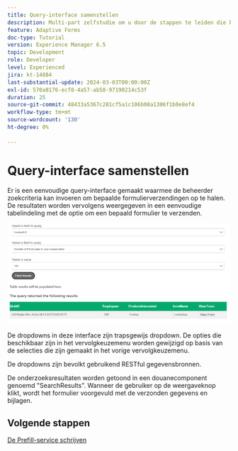 ```yaml
---
title: Query-interface samenstellen
description: Multi-part zelfstudie om u door de stappen te leiden die betrokken zijn bij het opvragen van formulierverzendingen die zijn opgeslagen in Azure Portal
feature: Adaptive Forms
doc-type: Tutorial
version: Experience Manager 6.5
topic: Development
role: Developer
level: Experienced
jira: kt-14884
last-substantial-update: 2024-03-03T00:00:00Z
exl-id: 570a8176-ecf8-4a57-ab58-97190214c53f
duration: 25
source-git-commit: 48433a5367c281cf5a1c106b08a1306f1b0e8ef4
workflow-type: tm+mt
source-wordcount: '130'
ht-degree: 0%

---
```


# Query-interface samenstellen

Er is een eenvoudige query-interface gemaakt waarmee de beheerder zoekcriteria kan invoeren om bepaalde formulierverzendingen op te halen. De resultaten worden vervolgens weergegeven in een eenvoudige tabelindeling met de optie om een bepaald formulier te verzenden.

![&#x200B; vraag-voorlegging &#x200B;](assets/query-submissions.png)

De dropdowns in deze interface zijn trapsgewijs dropdown. De opties die beschikbaar zijn in het vervolgkeuzemenu worden gewijzigd op basis van de selecties die zijn gemaakt in het vorige vervolgkeuzemenu.

De dropdowns zijn bevolkt gebruikend RESTful gegevensbronnen.

De onderzoeksresultaten worden getoond in een douanecomponent genoemd &quot;SearchResults&quot;. Wanneer de gebruiker op de weergaveknop klikt, wordt het formulier voorgevuld met de verzonden gegevens en bijlagen.

## Volgende stappen

[De Prefill-service schrijven](./part4.md)
